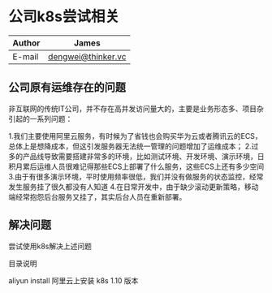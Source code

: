公司k8s尝试相关 
===========================

|Author|James|
|---|---
|E-mail|dengwei@thinker.vc

公司原有运维存在的问题
-----
非互联网的传统IT公司，并不存在高并发访问量大的，主要是业务形态多、项目杂引起的一系列问题：

1.我们主要使用阿里云服务，有时候为了省钱也会购买华为云或者腾讯云的ECS，总体上是想降成本，但这引发服务器无法统一管理的问题增加了运维成本；
2.过多的产品线导致需要搭建非常多的环境，比如测试环境、开发环境、演示环境，日积月累后运维人员很难记得那些ECS上部署了什么服务，这些ECS上还有多少空间
3.由于有很多演示环境，平时使用频率很低，我们并没有做服务的状态监控，经常发生服务挂了很久都没有人知道
4.在日常开发中，由于缺少滚动更新策略，移动端经常抱怨后台服务又挂了，其实后台人员在重新部署。



解决问题
-----
尝试使用k8s解决上述问题


目录说明

aliyun install
阿里云上安装 k8s 1.10 版本

